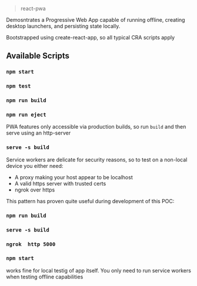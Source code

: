 > react-pwa 

Demosntrates a Progressive Web App capable of running offline, creating desktop launchers, and persisting state locally.

Bootstrapped using create-react-app, so all typical CRA scripts apply
## Available Scripts
### `npm start`
### `npm test`
### `npm run build`
### `npm run eject`

PWA features only accessible via production builds, so run `build` and then serve using an http-server
### `serve -s build`

Service workers are delicate for security reasons, so to test on a non-local device you either need:
* A proxy making your host appear to be localhost
* A valid https server with trusted certs
* ngrok over https

This pattern has proven quite useful during development of this POC:
### `npm run build`
### `serve -s build`
### `ngrok  http 5000`

### `npm start` 
works fine for local testig of app itself. 
You only need to run service workers when testing offline capabilities